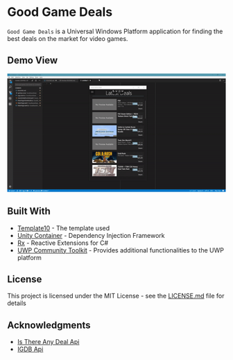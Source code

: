 # Good Game Deals

`Good Game Deals` is a Universal Windows Platform application for finding the best deals on the market for video games.

## Demo View

![build](buildGif.gif)


## Built With

* [Template10](https://github.com/Windows-XAML/Template10) - The template used
* [Unity Container](https://github.com/unitycontainer/unity) - Dependency Injection Framework
* [Rx](https://www.nuget.org/packages/System.Reactive/) - Reactive Extensions for C#
* [UWP Community Toolkit](https://github.com/Microsoft/UWPCommunityToolkit) - Provides additional functionalities to the UWP platform

## License

This project is licensed under the MIT License - see the [LICENSE.md](LICENSE.md) file for details

## Acknowledgments

* [Is There Any Deal Api](https://itad.docs.apiary.io/)
* [IGDB Api](https://www.igdb.com/api)
